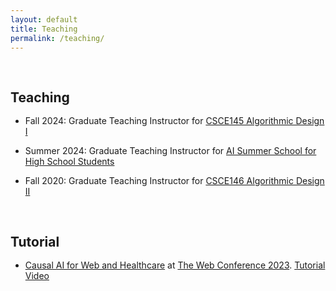 ```yaml
---
layout: default
title: Teaching
permalink: /teaching/
---
```


<h1 id="teaching"></h1>

<h2 style="margin: 60px 0px -15px;">Teaching</h2>
<br>

- Fall 2024: Graduate Teaching Instructor for [CSCE145 Algorithmic Design I](https://cse.sc.edu/class/145)
  
- Summer 2024: Graduate Teaching Instructor for [AI Summer School for High School Students](https://sites.google.com/view/2024-ai-camp/home?authuser=0)
  
- Fall 2020: Graduate Teaching Instructor for [CSCE146 Algorithmic Design II](https://cse.sc.edu/class/146)

<h1 id="tutorials"></h1>

<h2 style="margin: 60px 0px -15px;">Tutorial</h2>
<br>

- [Causal AI for Web and Healthcare](https://scholarcommons.sc.edu/cgi/viewcontent.cgi?article=1600&context=aii_fac_pub) at [The Web Conference 2023](https://archives.iw3c2.org/www2023/). [Tutorial Video](https://youtu.be/4-q1QKq5kvU?feature=shared)
  

